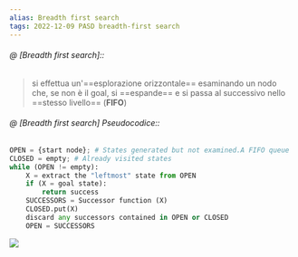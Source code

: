 ```yaml
---
alias: Breadth first search
tags: 2022-12-09 PASD breadth-first search
---
```


###### @ [Breadth first search]::
> si effettua un'==esplorazione orizzontale== esaminando un nodo che, se non è il goal, si ==espande== e si passa al successivo nello ==stesso livello== (**FIFO**)
<!--ID: 1670751735898-->



###### @ [Breadth first search] Pseudocodice::
```python
OPEN = {start node}; # States generated but not examined.A FIFO queue
CLOSED = empty; # Already visited states
while (OPEN != empty):
	X = extract the "leftmost" state from OPEN
	if (X = goal state):
		return success
	SUCCESSORS = Successor function (X)
	CLOSED.put(X)
	discard any successors contained in OPEN or CLOSED
	OPEN = SUCCESSORS
```
![](Uni/PASD/img/amp.jpeg)
<!--ID: 1670751735903-->
